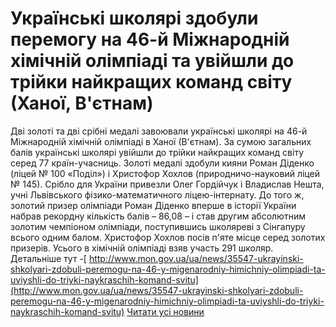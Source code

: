# Українські школярі здобули перемогу на 46-й Міжнародній хімічній олімпіаді та увійшли до трійки найкращих команд світу (Ханої, В&#39;єтнам)
Дві золоті та дві срібні медалі завоювали українські школярі на 46-й Міжнародній хімічній олімпіаді в Ханої (В'єтнам). За сумою загальних балів українські школярі увійшли до трійки найкращих команд світу серед 77 країн-учасниць.
Золоті медалі здобули кияни Роман Діденко (ліцей № 100 «Поділ») і Христофор Хохлов (природничо-науковий ліцей № 145). Срібло для України привезли Олег Гордійчук і Владислав Нешта, учні Львівського фізико-математичного ліцею-інтернату. До того ж, золотий призер олімпіади Роман Діденко вперше в історії України набрав рекордну кількість балів – 86,08 – і став другим абсолютним золотим чемпіоном олімпіади, поступившись школяреві з Сінгапуру всього одним балом. Христофор Хохлов посів п'яте місце серед золотих призерів. Усього в хімічній олімпіаді взяв участь 291 школяр.
Детальніше тут -[ http://www.mon.gov.ua/ua/news/35547-ukrayinski-shkolyari-zdobuli-peremogu-na-46-y-migenarodniy-himichniy-olimpiadi-ta-uviyshli-do-triyki-naykraschih-komand-svitu](http://www.mon.gov.ua/ua/news/35547-ukrayinski-shkolyari-zdobuli-peremogu-na-46-y-migenarodniy-himichniy-olimpiadi-ta-uviyshli-do-triyki-naykraschih-komand-svitu)
[Читати усі новини](/news)

